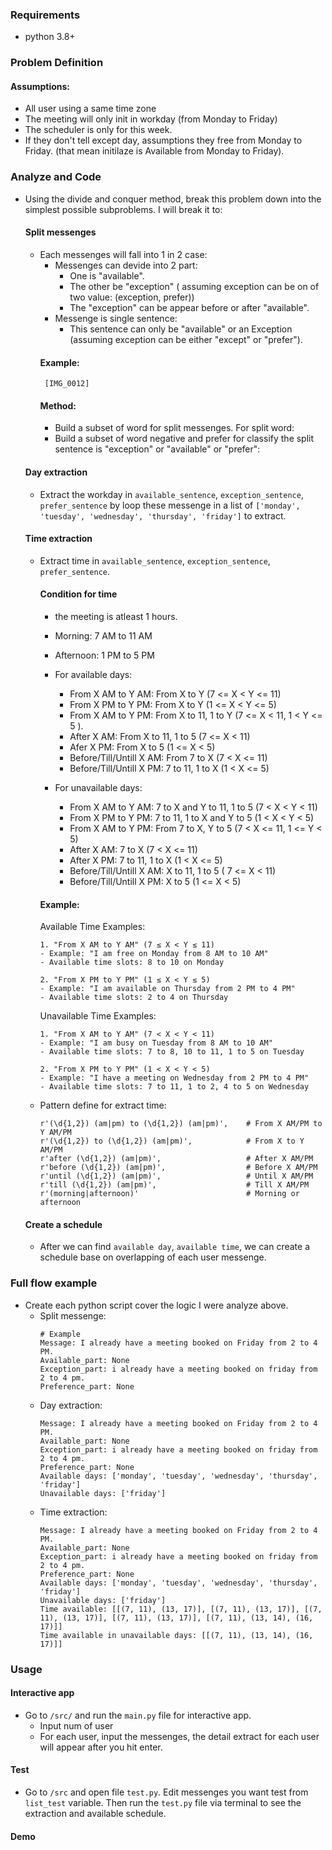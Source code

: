 ### Requirements
- python 3.8+
### Problem Definition
#### Assumptions:
- All user using a same time zone
- The meeting will only init in workday (from Monday to Friday)
- The scheduler is only for this week.
- If they don't tell except day, assumptions they free from Monday to Friday. (that mean initilaze is Available from Monday to Friday).


### Analyze and Code
- Using the divide and conquer method, break this problem down into the simplest possible subproblems. I will break it to:
    #### Split messenges
    
     - Each messenges will fall into 1 in 2 case:
        - Messenges can devide into 2 part:
            - One is "available".
            - The other be "exception" ( assuming exception can be on of two value: (exception, prefer))
            - The "exception" can be appear before or after "available".
        - Messenge is single sentence:
            - This sentence can only be "available" or an Exception (assuming exception can be either "except" or "prefer").
        #### Example:
            [IMG_0012]
        #### Method:
        - Build a subset of word for split messenges. For split word:
        - Build a subset of word negative and prefer for classify the split sentence is "exception" or "available" or "prefer":
    #### Day extraction
    
    - Extract the workday in `available_sentence`, `exception_sentence`, `prefer_sentence` by loop these messenge in a list of `['monday', 'tuesday', 'wednesday', 'thursday', 'friday']` to extract.

    #### Time extraction 
    
    - Extract time in `available_sentence`, `exception_sentence`, `prefer_sentence`.
        #### Condition for time
        - the meeting is atleast 1 hours.
        - Morning: 7 AM to 11 AM
        - Afternoon: 1 PM to 5 PM
        - For available days:
            - From X AM to Y AM: From X to Y (7 <= X < Y <= 11)
            - From X PM to Y PM: From X to Y (1 <= X < Y <= 5)
            - From X AM to Y PM: From X to 11, 1 to Y (7 <= X < 11,  1 < Y <= 5 ).
            - After X AM: From X to 11, 1 to 5 (7 <= X < 11)
            - Afer X PM: From X to 5 (1 <= X < 5)
            - Before/Till/Untill X AM: From 7 to X (7 < X <= 11)
            - Before/Till/Untill X PM: 7 to 11, 1 to X (1 < X <= 5)

        - For unavailable days:
            - From X AM to Y AM: 7 to X and Y to 11, 1 to 5 (7 < X < Y < 11)
            - From X PM to Y PM: 7 to 11, 1 to X and Y to 5 (1 < X < Y < 5)
            - From X AM to Y PM: From 7 to X, Y to 5 (7 < X <= 11, 1 <= Y < 5)
            - After X AM: 7 to X (7 < X <= 11)
            - After X PM: 7 to 11, 1 to X (1 < X <= 5)
            - Before/Till/Untill X AM: X to 11, 1 to 5 ( 7 <= X < 11)
            - Before/Till/Untill X PM: X to 5 (1 <= X < 5)
        
        #### Example:
        
        Available Time Examples:
        ```
        1. "From X AM to Y AM" (7 ≤ X < Y ≤ 11)
        - Example: "I am free on Monday from 8 AM to 10 AM"
        - Available time slots: 8 to 10 on Monday

        2. "From X PM to Y PM" (1 ≤ X < Y ≤ 5)
        - Example: "I am available on Thursday from 2 PM to 4 PM" 
        - Available time slots: 2 to 4 on Thursday
        ```
        Unavailable Time Examples: 
        ```
        1. "From X AM to Y AM" (7 < X < Y < 11)
        - Example: "I am busy on Tuesday from 8 AM to 10 AM"
        - Available time slots: 7 to 8, 10 to 11, 1 to 5 on Tuesday

        2. "From X PM to Y PM" (1 < X < Y < 5)
        - Example: "I have a meeting on Wednesday from 2 PM to 4 PM"
        - Available time slots: 7 to 11, 1 to 2, 4 to 5 on Wednesday
        ```
    - Pattern define for extract time:
        ```
        r'(\d{1,2}) (am|pm) to (\d{1,2}) (am|pm)',    # From X AM/PM to Y AM/PM
        r'(\d{1,2}) to (\d{1,2}) (am|pm)',            # From X to Y AM/PM         
        r'after (\d{1,2}) (am|pm)',                   # After X AM/PM
        r'before (\d{1,2}) (am|pm)',                  # Before X AM/PM
        r'until (\d{1,2}) (am|pm)',                   # Until X AM/PM
        r'till (\d{1,2}) (am|pm)',                    # Till X AM/PM
        r'(morning|afternoon)'                        # Morning or afternoon
        ```
    #### Create a schedule
    
    - After we can find `available day`, `available time`, we can create a schedule base on overlapping of each user messenge.
    
    
### Full flow example
- Create each python script cover the logic I were analyze above.
    - Split messenge:
        ```
        # Example
        Message: I already have a meeting booked on Friday from 2 to 4 PM.
        Available_part: None
        Exception_part: i already have a meeting booked on friday from 2 to 4 pm.
        Preference_part: None
        ```
    - Day extraction:
        ```
        Message: I already have a meeting booked on Friday from 2 to 4 PM.
        Available_part: None
        Exception_part: i already have a meeting booked on friday from 2 to 4 pm.
        Preference_part: None
        Available days: ['monday', 'tuesday', 'wednesday', 'thursday', 'friday']
        Unavailable days: ['friday']

    - Time extraction:
        ```
        Message: I already have a meeting booked on Friday from 2 to 4 PM.
        Available_part: None
        Exception_part: i already have a meeting booked on friday from 2 to 4 pm.
        Preference_part: None
        Available days: ['monday', 'tuesday', 'wednesday', 'thursday', 'friday']
        Unavailable days: ['friday']
        Time available: [[(7, 11), (13, 17)], [(7, 11), (13, 17)], [(7, 11), (13, 17)], [(7, 11), (13, 17)], [(7, 11), (13, 14), (16, 17)]]
        Time available in unavailable days: [[(7, 11), (13, 14), (16, 17)]]
        ```
### Usage
#### Interactive app
- Go to `/src/` and run the `main.py` file for interactive app.
    - Input num of user
    - For each user, input the messenges, the detail extract for each user will appear after you hit enter.
#### Test
- Go to `/src` and open file `test.py`. Edit messenges you want test from `list_test` variable. Then run the `test.py` file via terminal to see the extraction and available schedule.

#### Demo

    

